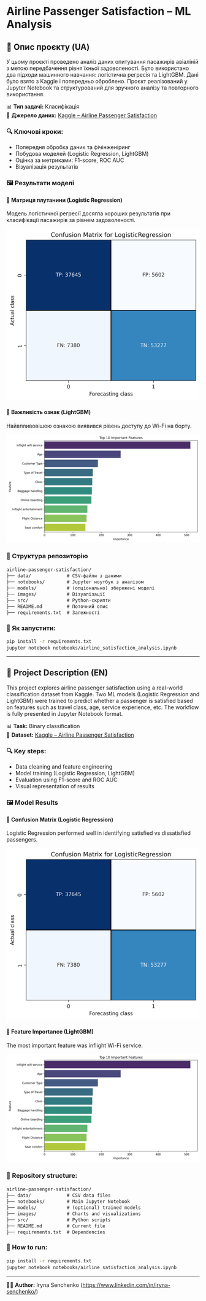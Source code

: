 # Airline Passenger Satisfaction – ML Analysis

## 🧾 Опис проєкту (UA)

У цьому проєкті проведено аналіз даних опитування пасажирів авіаліній з метою передбачення рівня їхньої задоволеності. Було використано два підходи машинного навчання: логістична регресія та LightGBM. Дані було взято з Kaggle і попередньо оброблено. Проєкт реалізований у Jupyter Notebook та структурований для зручного аналізу та повторного використання.

📊 **Тип задачі:** Класифікація  
📁 **Джерело даних:** [Kaggle – Airline Passenger Satisfaction](https://www.kaggle.com/datasets/teejmahal20/airline-passenger-satisfaction)

### 🔍 Ключові кроки:
- Попередня обробка даних та фічінженіринг
- Побудова моделей (Logistic Regression, LightGBM)
- Оцінка за метриками: F1-score, ROC AUC
- Візуалізація результатів

### 🖼 Результати моделі

#### 📌 Матриця плутанини (Logistic Regression)
Модель логістичної регресії досягла хороших результатів при класифікації пасажирів за рівнем задоволеності.

![Confusion Matrix](images/confusion_matrix_for_logisticregression.png)

#### 📌 Важливість ознак (LightGBM)
Найвпливовішою ознакою виявився рівень доступу до Wi-Fi на борту.

![Top Features](images/top_features.png)

### 📁 Структура репозиторію
```
airline-passenger-satisfaction/
├── data/             # CSV-файли з даними
├── notebooks/        # Jupyter ноутбук з аналізом
├── models/           # (опціонально) збережені моделі
├── images/           # Візуалізації
├── src/              # Python-скрипти
├── README.md         # Поточний опис
├── requirements.txt  # Залежності
```

### 🧪 Як запустити:
```bash
pip install -r requirements.txt
jupyter notebook notebooks/airline_satisfaction_analysis.ipynb
```

---

## 📄 Project Description (EN)

This project explores airline passenger satisfaction using a real-world classification dataset from Kaggle. Two ML models (Logistic Regression and LightGBM) were trained to predict whether a passenger is satisfied based on features such as travel class, age, service experience, etc. The workflow is fully presented in Jupyter Notebook format.

📊 **Task:** Binary classification  
📁 **Dataset:** [Kaggle – Airline Passenger Satisfaction](https://www.kaggle.com/datasets/teejmahal20/airline-passenger-satisfaction)

### 🔍 Key steps:
- Data cleaning and feature engineering
- Model training (Logistic Regression, LightGBM)
- Evaluation using F1-score and ROC AUC
- Visual representation of results

### 🖼 Model Results

#### 📌 Confusion Matrix (Logistic Regression)
Logistic Regression performed well in identifying satisfied vs dissatisfied passengers.

![Confusion Matrix](images/confusion_matrix_for_logisticregression.png)

#### 📌 Feature Importance (LightGBM)
The most important feature was inflight Wi-Fi service.

![Top Features](images/top_features.png)

### 📁 Repository structure:
```
airline-passenger-satisfaction/
├── data/             # CSV data files
├── notebooks/        # Main Jupyter Notebook
├── models/           # (optional) trained models
├── images/           # Charts and visualizations
├── src/              # Python scripts
├── README.md         # Current file
├── requirements.txt  # Dependencies
```

### 🧪 How to run:
```bash
pip install -r requirements.txt
jupyter notebook notebooks/airline_satisfaction_analysis.ipynb
```

---

👩‍💻 **Author:** Iryna Senchenko (https://www.linkedin.com/in/iryna-senchenko/)